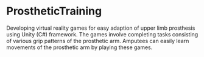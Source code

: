 # ProstheticTraining
Developing virtual reality games for easy adaption of upper limb prosthesis using Unity (C#) framework. The games involve completing tasks consisting of various grip patterns of the prosthetic arm. Amputees can easily learn movements of the prosthetic arm by playing these games.
